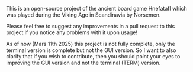 
  This is an open-source project of the ancient board game Hnefatafl which was played 
  during the Viking Age in Scandinavia by Norsemen. 
  
  Please feel free to suggest any improvements in a pull request to this project if 
  you notice any problems with it upon usage!

  As of now (Mars 11th 2025) this project is not fully complete, only the terminal
  version is complete but not the GUI version. So I want to also clarify that if you 
  wish to contribute, then you should point your eyes to improving the GUI version 
  and not the terminal (TERM) version.
